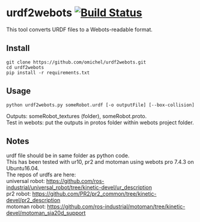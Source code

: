 # urdf2webots [![Build Status](https://travis-ci.org/omichel/urdf2webots.svg?branch=master)](https://travis-ci.org/omichel/urdf2webots)

This tool converts URDF files to a Webots-readable format.

## Install

```
git clone https://github.com/omichel/urdf2webots.git
cd urdf2webots
pip install -r requirements.txt
```

## Usage

`python urdf2webots.py someRobot.urdf [-o outputFile] [--box-collision]`

Outputs: someRobot_textures (folder), someRobot.proto.  
Test in webots: put the outputs in protos folder within webots project folder.

## Notes
urdf file should be in same folder as python code.  
This has been tested with ur10, pr2 and motoman using webots pro 7.4.3 on Ubuntu16.04.  
The repos of urdfs are here:  
  universal robot: https://github.com/ros-industrial/universal_robot/tree/kinetic-devel/ur_description  
  pr2 robot: https://github.com/PR2/pr2_common/tree/kinetic-devel/pr2_description  
  motoman robot: https://github.com/ros-industrial/motoman/tree/kinetic-devel/motoman_sia20d_support  
